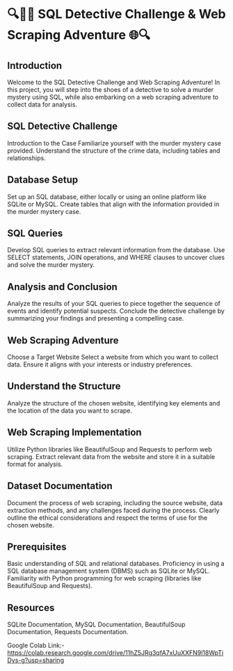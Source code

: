 # 🔍🕵️‍♂️  SQL Detective Challenge & Web Scraping Adventure 🌐🔍
## Introduction

Welcome to the SQL Detective Challenge and Web Scraping Adventure! In this project, you will step into the shoes of a detective to solve a murder mystery using SQL, while also embarking on a web scraping adventure to collect data for analysis.

## SQL Detective Challenge

Introduction to the Case
Familiarize yourself with the murder mystery case provided. Understand the structure of the crime data, including tables and relationships.

## Database Setup

Set up an SQL database, either locally or using an online platform like SQLite or MySQL. Create tables that align with the information provided in the murder mystery case.

## SQL Queries
 Develop SQL queries to extract relevant information from the database. Use SELECT statements, JOIN operations, and WHERE clauses to uncover clues and solve the murder mystery.

## Analysis and Conclusion
Analyze the results of your SQL queries to piece together the sequence of events and identify potential suspects. Conclude the detective challenge by summarizing your findings and presenting a compelling case.

## Web Scraping Adventure

Choose a Target Website
Select a website from which you want to collect data. Ensure it aligns with your interests or industry preferences.

## Understand the Structure

Analyze the structure of the chosen website, identifying key elements and the location of the data you want to scrape.

## Web Scraping Implementation

Utilize Python libraries like BeautifulSoup and Requests to perform web scraping. Extract relevant data from the website and store it in a suitable format for analysis.

## Dataset Documentation

Document the process of web scraping, including the source website, data extraction methods, and any challenges faced during the process. Clearly outline the ethical considerations and respect the terms of use for the chosen website.

## Prerequisites

Basic understanding of SQL and relational databases.
Proficiency in using a SQL database management system (DBMS) such as SQLite or MySQL.
Familiarity with Python programming for web scraping (libraries like BeautifulSoup and Requests).
 
## Resources

SQLite Documentation,
MySQL Documentation,
BeautifulSoup Documentation,
Requests Documentation.


Google Colab Link:- https://colab.research.google.com/drive/11hZ5JRg3qfA7xUuXXFN9l18WpTiDys-g?usp=sharing
